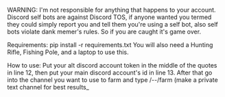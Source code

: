 WARNING:
I'm not responsible for anything that happens to your account. Discord self bots are against Discord TOS, if anyone wanted you termed they could simply report you and tell them you're using a self bot, also self bots violate dank memer's rules. So if you are caught it's game over.

Requirements:
pip install -r requirements.txt
You will also need a Hunting Rifle, Fishing Pole, and a laptop to use this.

How to use:
Put your alt discord account token in the middle of the quotes in line 12, then put your main discord account's id in line 13.
After that go into the channel you want to use to farm and type /--/farm (make a private text channel for best results_
